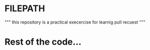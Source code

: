# FILEPATH

"""
this repository is a practical execercise for learnig pull recuest
"""

# Rest of the code...